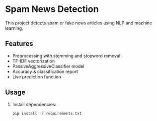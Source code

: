 # Spam News Detection

This project detects spam or fake news articles using NLP and machine learning.

## Features
- Preprocessing with stemming and stopword removal
- TF-IDF vectorization
- PassiveAggressiveClassifier model
- Accuracy & classification report
- Live prediction function

## Usage
1. Install dependencies:
   ```bash
   pip install -r requirements.txt


